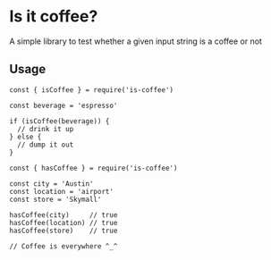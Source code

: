 # Is it coffee?

A simple library to test whether a given input string is a coffee or not

## Usage

```
const { isCoffee } = require('is-coffee')

const beverage = 'espresso'

if (isCoffee(beverage)) {
  // drink it up
} else {
  // dump it out
}
```

```
const { hasCoffee } = require('is-coffee')

const city = 'Austin'
const location = 'airport'
const store = 'Skymall'

hasCoffee(city)     // true
hasCoffee(location) // true
hasCoffee(store)    // true

// Coffee is everywhere ^_^
```
